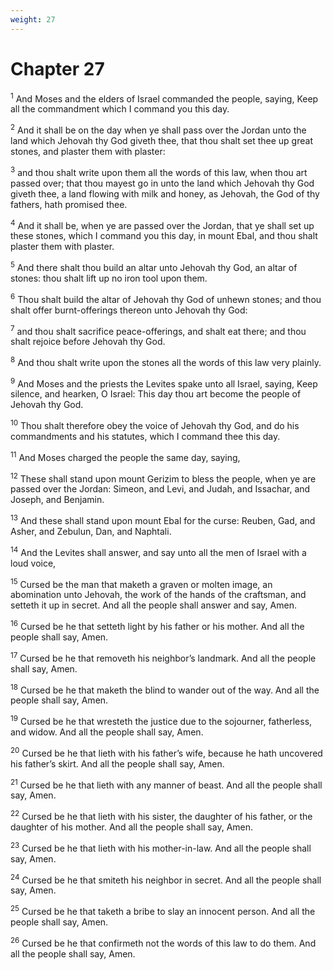```yaml
---
weight: 27
---
```


# Chapter 27

<sup>1</sup> And Moses and the elders of Israel commanded the people, saying, Keep all the commandment which I command you this day. 

<sup>2</sup> And it shall be on the day when ye shall pass over the Jordan unto the land which Jehovah thy God giveth thee, that thou shalt set thee up great stones, and plaster them with plaster: 

<sup>3</sup> and thou shalt write upon them all the words of this law, when thou art passed over; that thou mayest go in unto the land which Jehovah thy God giveth thee, a land flowing with milk and honey, as Jehovah, the God of thy fathers, hath promised thee. 

<sup>4</sup> And it shall be, when ye are passed over the Jordan, that ye shall set up these stones, which I command you this day, in mount Ebal, and thou shalt plaster them with plaster. 

<sup>5</sup> And there shalt thou build an altar unto Jehovah thy God, an altar of stones: thou shalt lift up no iron tool upon them. 

<sup>6</sup> Thou shalt build the altar of Jehovah thy God of unhewn stones; and thou shalt offer burnt-offerings thereon unto Jehovah thy God: 

<sup>7</sup> and thou shalt sacrifice peace-offerings, and shalt eat there; and thou shalt rejoice before Jehovah thy God. 

<sup>8</sup> And thou shalt write upon the stones all the words of this law very plainly. 

<sup>9</sup> And Moses and the priests the Levites spake unto all Israel, saying, Keep silence, and hearken, O Israel: This day thou art become the people of Jehovah thy God. 

<sup>10</sup> Thou shalt therefore obey the voice of Jehovah thy God, and do his commandments and his statutes, which I command thee this day. 

<sup>11</sup> And Moses charged the people the same day, saying, 

<sup>12</sup> These shall stand upon mount Gerizim to bless the people, when ye are passed over the Jordan: Simeon, and Levi, and Judah, and Issachar, and Joseph, and Benjamin. 

<sup>13</sup> And these shall stand upon mount Ebal for the curse: Reuben, Gad, and Asher, and Zebulun, Dan, and Naphtali. 

<sup>14</sup> And the Levites shall answer, and say unto all the men of Israel with a loud voice, 

<sup>15</sup> Cursed be the man that maketh a graven or molten image, an abomination unto Jehovah, the work of the hands of the craftsman, and setteth it up in secret. And all the people shall answer and say, Amen. 

<sup>16</sup> Cursed be he that setteth light by his father or his mother. And all the people shall say, Amen. 

<sup>17</sup> Cursed be he that removeth his neighbor’s landmark. And all the people shall say, Amen. 

<sup>18</sup> Cursed be he that maketh the blind to wander out of the way. And all the people shall say, Amen. 

<sup>19</sup> Cursed be he that wresteth the justice due to the sojourner, fatherless, and widow. And all the people shall say, Amen. 

<sup>20</sup> Cursed be he that lieth with his father’s wife, because he hath uncovered his father’s skirt. And all the people shall say, Amen. 

<sup>21</sup> Cursed be he that lieth with any manner of beast. And all the people shall say, Amen. 

<sup>22</sup> Cursed be he that lieth with his sister, the daughter of his father, or the daughter of his mother. And all the people shall say, Amen. 

<sup>23</sup> Cursed be he that lieth with his mother-in-law. And all the people shall say, Amen. 

<sup>24</sup> Cursed be he that smiteth his neighbor in secret. And all the people shall say, Amen. 

<sup>25</sup> Cursed be he that taketh a bribe to slay an innocent person. And all the people shall say, Amen. 

<sup>26</sup> Cursed be he that confirmeth not the words of this law to do them. And all the people shall say, Amen. 


